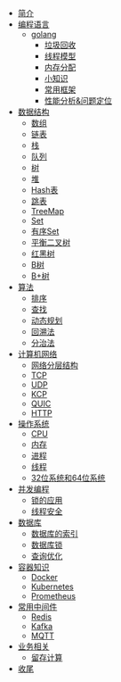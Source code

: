 - [简介](README.md)
- [编程语言]()
    - [golang]()
        - [垃圾回收](编程语言/golang垃圾回收.md)
        - [线程模型](编程语言/golang线程模型.md)
        - [内存分配](编程语言/golang内存分配.md)
        - [小知识](编程语言/golang小知识.md)
        - [常用框架]()
        - [性能分析&问题定位]()
- [数据结构](数据结构.md)
    - [数组](数据结构/数组.md)
    - [链表](数据结构/链表.md)
    - [栈](数据结构/栈.md)
    - [队列](数据结构/队列.md)
    - [树]()
    - [堆]()
    - [Hash表](数据结构/Hash表.md)
    - [跳表]()
    - [TreeMap]()
    - [Set]()
    - [有序Set]()
    - [平衡二叉树]()
    - [红黑树]()
    - [B树](数据结构/B树.md)
    - [B+树](数据结构/B+树.md)
- [算法](数据结构.md)
    - [排序]()
    - [查找]()
    - [动态规划]()
    - [回溯法]()
    - [分治法]()
- [计算机网络]()
    - [网络分层结构]()
    - [TCP](计算机网络/TCP.md)
    - [UDP](计算机网络/UDP.md)
    - [KCP](计算机网络/KCP.md)
    - [QUIC](计算机网络/QUIC.md)
    - [HTTP](计算机网络/HTTP.md)
- [操作系统]()
    - [CPU]()
    - [内存](操作系统/内存.md)
    - [进程](操作系统/进程.md)
    - [线程](操作系统/线程.md)
    - [32位系统和64位系统]()
- [并发编程]()
    - [锁的应用]()
    - [线程安全]()
- [数据库]()
    - [数据库的索引](数据库/数据库的索引.md)
    - [数据库锁](数据库/数据库锁.md)
    - [查询优化]()
- [容器知识]()
    - [Docker]()
    - [Kubernetes]()
    - [Prometheus]()
- [常用中间件]()
    - [Redis](常用中间件/Redis.md)
    - [Kafka]()
    - [MQTT]()
- [业务相关]()
    - [留存计算](业务相关/留存计算.md)
- [收尾]()
